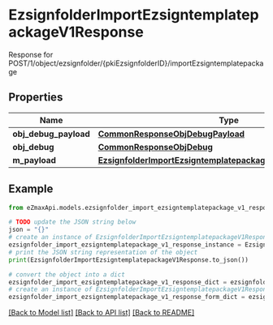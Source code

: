 # EzsignfolderImportEzsigntemplatepackageV1Response

Response for POST/1/object/ezsignfolder/{pkiEzsignfolderID}/importEzsigntemplatepackage

## Properties

Name | Type | Description | Notes
------------ | ------------- | ------------- | -------------
**obj_debug_payload** | [**CommonResponseObjDebugPayload**](CommonResponseObjDebugPayload.md) |  | 
**obj_debug** | [**CommonResponseObjDebug**](CommonResponseObjDebug.md) |  | [optional] 
**m_payload** | [**EzsignfolderImportEzsigntemplatepackageV1ResponseMPayload**](EzsignfolderImportEzsigntemplatepackageV1ResponseMPayload.md) |  | 

## Example

```python
from eZmaxApi.models.ezsignfolder_import_ezsigntemplatepackage_v1_response import EzsignfolderImportEzsigntemplatepackageV1Response

# TODO update the JSON string below
json = "{}"
# create an instance of EzsignfolderImportEzsigntemplatepackageV1Response from a JSON string
ezsignfolder_import_ezsigntemplatepackage_v1_response_instance = EzsignfolderImportEzsigntemplatepackageV1Response.from_json(json)
# print the JSON string representation of the object
print(EzsignfolderImportEzsigntemplatepackageV1Response.to_json())

# convert the object into a dict
ezsignfolder_import_ezsigntemplatepackage_v1_response_dict = ezsignfolder_import_ezsigntemplatepackage_v1_response_instance.to_dict()
# create an instance of EzsignfolderImportEzsigntemplatepackageV1Response from a dict
ezsignfolder_import_ezsigntemplatepackage_v1_response_form_dict = ezsignfolder_import_ezsigntemplatepackage_v1_response.from_dict(ezsignfolder_import_ezsigntemplatepackage_v1_response_dict)
```
[[Back to Model list]](../README.md#documentation-for-models) [[Back to API list]](../README.md#documentation-for-api-endpoints) [[Back to README]](../README.md)


